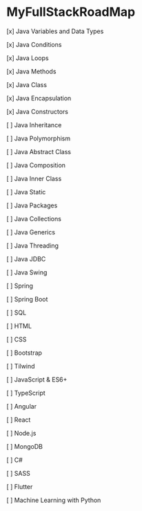 # MyFullStackRoadMap

[x] Java Variables and Data Types <p>
[x] Java Conditions <p>
[x] Java Loops <p>
[x] Java Methods <p>
[x] Java Class <p>
[x] Java Encapsulation <p>
[x] Java Constructors <p>
[ ] Java Inheritance <p>
[ ] Java Polymorphism <p>
[ ] Java Abstract Class <p>
[ ] Java Composition <p>
[ ] Java Inner Class <p>
[ ] Java Static <p>
[ ] Java Packages <p>
[ ] Java Collections <p>
[ ] Java Generics <p>
[ ] Java Threading <p>
[ ] Java JDBC <p>
[ ] Java Swing <p>
[ ] Spring  <p>
[ ] Spring Boot <p>
[ ] SQL <p>
[ ] HTML <p>
[ ] CSS <p>
[ ] Bootstrap <p>
[ ] Tilwind <p>
[ ] JavaScript & ES6+ <p>
[ ] TypeScript <p>
[ ] Angular <p>
[ ] React <p>
[ ] Node.js <p>
[ ] MongoDB <p>
[ ] C# <p>
[ ] SASS <p>
[ ] Flutter <p>
[ ] Machine Learning with Python <p>
